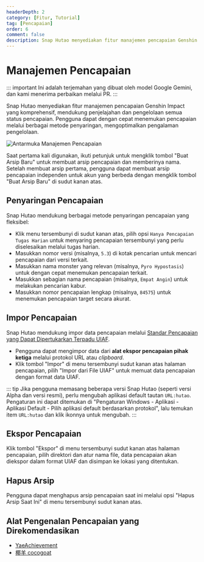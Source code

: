 ```yaml
---
headerDepth: 2
category: [Fitur, Tutorial]
tag: [Pencapaian]
order: 6
comment: false
description: Snap Hutao menyediakan fitur manajemen pencapaian Genshin Impact, mendukung penjelajahan dan pengelolaan semua status pencapaian, serta memudahkan pencarian pencapaian tertentu melalui sistem penyaringan yang canggih.
---
```


# Manajemen Pencapaian

::: important
Ini adalah terjemahan yang dibuat oleh model Google Gemini, dan kami menerima perbaikan melalui PR.
:::

Snap Hutao menyediakan fitur manajemen pencapaian Genshin Impact yang komprehensif, mendukung penjelajahan dan pengelolaan semua status pencapaian. Pengguna dapat dengan cepat menemukan pencapaian melalui berbagai metode penyaringan, mengoptimalkan pengalaman pengelolaan.

<!-- more -->

![Antarmuka Manajemen Pencapaian](https://img.alicdn.com/imgextra/i1/1797064093/O1CN01fApvim1g6e0xyGQvS_!!1797064093.png_.webp)

Saat pertama kali digunakan, ikuti petunjuk untuk mengklik tombol "Buat Arsip Baru" untuk membuat arsip pencapaian dan memberinya nama. Setelah membuat arsip pertama, pengguna dapat membuat arsip pencapaian independen untuk akun yang berbeda dengan mengklik tombol "Buat Arsip Baru" di sudut kanan atas.

## Penyaringan Pencapaian

Snap Hutao mendukung berbagai metode penyaringan pencapaian yang fleksibel:

- Klik menu tersembunyi di sudut kanan atas, pilih opsi `Hanya Pencapaian Tugas Harian` untuk menyaring pencapaian tersembunyi yang perlu diselesaikan melalui tugas harian.
- Masukkan nomor versi (misalnya, `5.3`) di kotak pencarian untuk mencari pencapaian dari versi terkait.
- Masukkan nama monster yang relevan (misalnya, `Pyro Hypostasis`) untuk dengan cepat menemukan pencapaian terkait.
- Masukkan sebagian nama pencapaian (misalnya, `Empat Angin`) untuk melakukan pencarian kabur.
- Masukkan nomor pencapaian lengkap (misalnya, `84575`) untuk menemukan pencapaian target secara akurat.

## Impor Pencapaian <Badge text="UIAF" type="info" />

Snap Hutao mendukung impor data pencapaian melalui [Standar Pencapaian yang Dapat Dipertukarkan Terpadu UIAF](https://uigf.org/zh/standards/uiaf.html).

- Pengguna dapat mengimpor data dari **alat ekspor pencapaian pihak ketiga** melalui protokol URL atau _clipboard_.
- Klik tombol "Impor" di menu tersembunyi sudut kanan atas halaman pencapaian, pilih "Impor dari File UIAF" untuk memuat data pencapaian dengan format data UIAF.

::: tip
Jika pengguna memasang beberapa versi Snap Hutao (seperti versi Alpha dan versi resmi), perlu mengubah aplikasi default tautan `URL:hutao`. Pengaturan ini dapat ditemukan di "Pengaturan Windows - Aplikasi - Aplikasi Default - Pilih aplikasi default berdasarkan protokol", lalu temukan item `URL:hutao` dan klik ikonnya untuk mengubah.
:::

## Ekspor Pencapaian <Badge text="UIAF" type="info" />

Klik tombol "Ekspor" di menu tersembunyi sudut kanan atas halaman pencapaian, pilih direktori dan atur nama file, data pencapaian akan diekspor dalam format UIAF dan disimpan ke lokasi yang ditentukan.

## Hapus Arsip

Pengguna dapat menghapus arsip pencapaian saat ini melalui opsi "Hapus Arsip Saat Ini" di menu tersembunyi sudut kanan atas.

## Alat Pengenalan Pencapaian yang Direkomendasikan

- [YaeAchievement](https://github.com/HolographicHat/YaeAchievement) <Badge text="Ekspor Pencapaian Sekali Klik" type="tip" />
- [椰羊 cocogoat](https://cocogoat.work/) <Badge text="Panduan Pencapaian" type="tip" />
